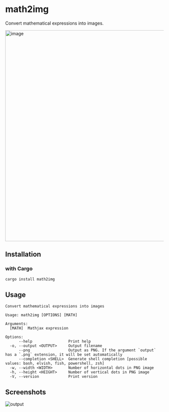 # math2img

Convert mathematical expressions into images.

<img width="672" alt="image" src="https://github.com/gw31415/math2img/assets/24710985/d768a852-7e10-49ff-9b08-c640db35a4e0">

## Installation

### with Cargo

```bash
cargo install math2img
```

## Usage

```help
Convert mathematical expressions into images

Usage: math2img [OPTIONS] [MATH]

Arguments:
  [MATH]  Mathjax expression

Options:
      --help                Print help
  -o, --output <OUTPUT>     Output filename
      --png                 Output as PNG. If the argument `output` has a `.png` extension, it will be set automatically
      --completion <SHELL>  Generate shell completion [possible values: bash, elvish, fish, powershell, zsh]
  -w, --width <WIDTH>       Number of horizontal dots in PNG image
  -h, --height <HEIGHT>     Number of vertical dots in PNG image
  -V, --version             Print version
```

## Screenshots

![output](https://github.com/gw31415/math2img/assets/24710985/01f96e75-2db5-42e2-854c-960a0587ca59)

